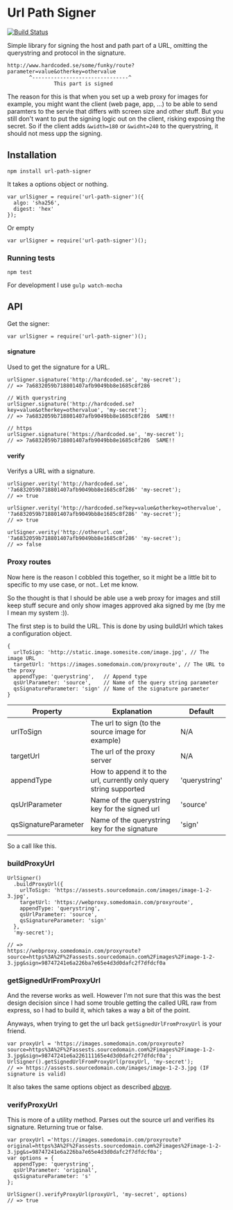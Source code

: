 # Url Path Signer
[![Build Status](https://travis-ci.org/nippe/url-path-signer.svg)](https://travis-ci.org/nippe/url-path-signer)

Simple library for signing the host and path part of a URL, omitting the querystring and protocol in the signature.
```
http://www.hardcoded.se/some/funky/route?parameter=value&otherkey=othervalue
       ^-------------------------------^
               This part is signed
```

The reason for this is that when you set up a web proxy for images for example, you might want the client (web page, app, ...) to be able to send paramters to the servie that differs with screen size and other stuff. But you still don't want to put the signing logic out on the client, risking exposing the secret. So if the client adds `&width=180` or `&widht=240` to the querystring, it should not mess upp the signing.

## Installation

`npm install url-path-signer`

It takes a options object or nothing.
```
var urlSigner = require('url-path-signer')({
  algo: 'sha256',
  digest: 'hex'
});
```

Or empty

```
var urlSigner = require('url-path-signer')();
```

### Running tests
`npm test`

For development I use `gulp watch-mocha`


## API
Get the signer:
```
var urlSigner = require('url-path-signer')();
```

#### signature
Used to get the signature for a URL.
```
urlSigner.signature('http://hardcoded.se', 'my-secret');
// => 7a6832059b718801407afb9049bb8e1685c8f286

// With querystring
urlSigner.signature('http://hardcoded.se?key=value&otherkey=othervalue', 'my-secret');
// => 7a6832059b718801407afb9049bb8e1685c8f286  SAME!!

// https
urlSigner.signature('https://hardcoded.se', 'my-secret');
// => 7a6832059b718801407afb9049bb8e1685c8f286  SAME!!
```

#### verify
Verifys a URL with a signature.

```
urlSigner.verity('http://hardcoded.se', '7a6832059b718801407afb9049bb8e1685c8f286' 'my-secret');
// => true

urlSigner.verity('http://hardcoded.se?key=value&otherkey=othervalue', '7a6832059b718801407afb9049bb8e1685c8f286' 'my-secret');
// => true

urlSigner.verity('http://otherurl.com', '7a6832059b718801407afb9049bb8e1685c8f286' 'my-secret');
// => false
```

### Proxy routes
Now here is the reason I cobbled this together, so it might be a little bit to specific to my use case, or not.. Let me know.

So the thought is that I should be able use a web proxy for images and still keep stuff secure and only show images approved aka signed by me (by me I mean my system :)).

The first step is to build the URL. This is done by using buildUrl which takes a configuration object.

```
{
  urlToSign: 'http://static.image.somesite.com/image.jpg', // The image URL
  targetUrl: 'https://images.somedomain.com/proxyroute', // The URL to the proxy
  appendType: 'querystring',   // Append type
  qsUrlParameter: 'source',    // Name of the query string parameter
  qsSignatureParameter: 'sign' // Name of the signature parameter
}
```

|Property| Explanation | Default |
|-|-|-|
|urlToSign| The url to sign (to the source image for example) | N/A |
|targetUrl| The url of the proxy server | N/A |
|appendType| How to append it to the url, currently only query string supported| 'querystring' |
|qsUrlParameter| Name of the querystring key for the signed url | 'source'|
|qsSignatureParameter| Name of the querystring key for the signature | 'sign' |

So a call like this.

### buildProxyUrl

```
UrlSigner()
  .buildProxyUrl({
    urlToSign: 'https://assests.sourcedomain.com/images/image-1-2-3.jpg',
    targetUrl: 'https://webproxy.somedomain.com/proxyroute',
    appendType: 'querystring',
    qsUrlParameter: 'source',
    qsSignatureParameter: 'sign'
  },
  'my-secret');

// =>
https://webproxy.somedomain.com/proxyroute?source=https%3A%2F%2Fassests.sourcedomain.com%2Fimages%2Fimage-1-2-3.jpg&sign=98747241e6a226ba7e65e4d3d0dafc2f7dfdcf0a
```

### getSignedUrlFromProxyUrl
And the reverse works as well. However I'm not sure that this was the best design decision since I had some trouble getting the called URL raw from express, so I had to build it, which takes a way a bit of the point.

Anyways, when trying to get the url back `getSignedUrlFromProxyUrl` is your friend.

```
var proxyUrl = 'https://images.somedomain.com/proxyroute?source=https%3A%2F%2Fassests.sourcedomain.com%2Fimages%2Fimage-1-2-3.jpg&sign=98747241e6a226111165e4d3d0dafc2f7dfdcf0a';
UrlSigner().getSignedUrlFromProxyUrl(proxyUrl, 'my-secret');
// => https://assests.sourcedomain.com/images/image-1-2-3.jpg (IF signature is valid)
```

It also takes the same options object as described [above](#proxy-routes).

### verifyProxyUrl
This is more of a utility method. Parses out the source url and verifies its signature. Returning true or false.

```
var proxyUrl ='https://images.somedomain.com/proxyroute?original=https%3A%2F%2Fassests.sourcedomain.com%2Fimages%2Fimage-1-2-3.jpg&s=98747241e6a226ba7e65e4d3d0dafc2f7dfdcf0a';
var options = {
  appendType: 'querystring',
  qsUrlParameter: 'original',
  qsSignatureParameter: 's'
};

UrlSigner().verifyProxyUrl(proxyUrl, 'my-secret', options)
// => true
```
